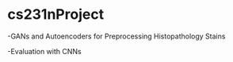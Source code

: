 # cs231nProject
-GANs and Autoencoders for Preprocessing Histopathology Stains

-Evaluation with CNNs
